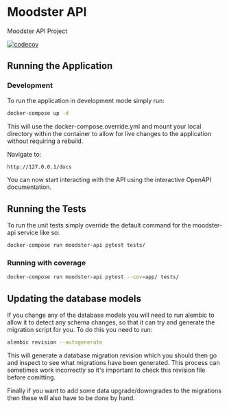 # Moodster API

Moodster API Project

[![codecov](https://codecov.io/gh/JBonser/moodster-api-new/branch/master/graph/badge.svg)](https://codecov.io/gh/JBonser/moodster-api-new)

## Running the Application

### Development

To run the application in development mode simply run:

```bash
docker-compose up -d
```

This will use the docker-compose.override.yml and mount your local directory
within the container to allow for live changes to the application without requiring
a rebuild.

Navigate to:

```bash
http://127.0.0.1/docs
```

You can now start interacting with the API using the interactive OpenAPI documentation.

## Running the Tests

To run the unit tests simply override the default command for the moodster-api service like so:

```bash
docker-compose run moodster-api pytest tests/
```

### Running with coverage

```bash
docker-compose run moodster-api pytest --cov=app/ tests/
```

## Updating the database models

If you change any of the database models you will need to run alembic to allow it to detect any schema changes,
so that it can try and generate the migration script for you. To do this you need to run:

```bash
alembic revision --autogenerate
```

This will generate a database migration revision which you should then go and inspect to see what migrations have been
generated. This process can sometimes work incorrectly so it's important to check this revision file before comitting.

Finally if you want to add some data upgrade/downgrades to the migrations then these will also have to be done by hand.
